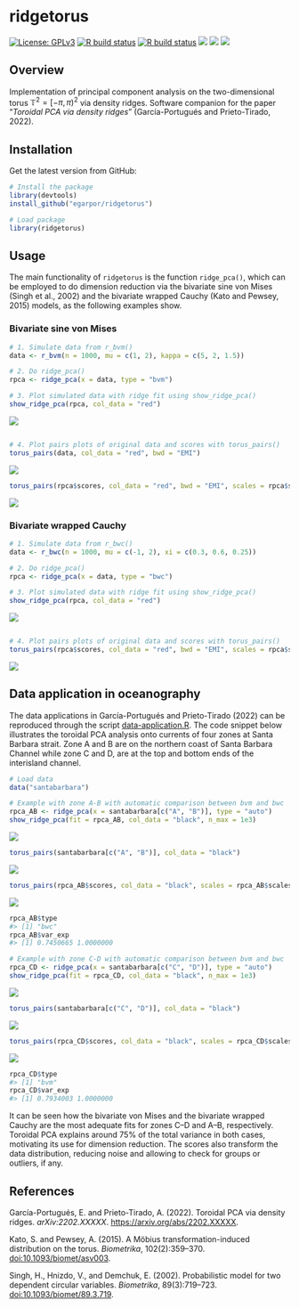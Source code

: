 # ridgetorus

[![License:
GPLv3](https://img.shields.io/badge/license-GPLv3-blue.svg)](https://www.gnu.org/licenses/gpl-3.0)
[![R build
status](https://github.com/egarpor/ridgetorus/workflows/R-CMD-check/badge.svg)](https://github.com/egarpor/ridgetorus/actions)
[![R build
status](https://github.com/egarpor/ridgetorus/workflows/test-coverage/badge.svg)](https://github.com/egarpor/ridgetorus/actions)
[![](https://www.r-pkg.org/badges/version/ridgetorus?color=green)](https://cran.r-project.org/package=ridgetorus)
[![](http://cranlogs.r-pkg.org/badges/grand-total/ridgetorus)](https://cran.r-project.org/package=ridgetorus)
[![](http://cranlogs.r-pkg.org/badges/last-month/ridgetorus)](https://cran.r-project.org/package=ridgetorus)

<!-- <img src="" alt="ridgetorus  hexlogo" align="right" width="200" style="padding: 0 15px; float: right;"/> -->

## Overview

Implementation of principal component analysis on the two-dimensional
torus $\mathbb{T}^2=[-\pi,\pi)^2$ via density ridges. Software companion
for the paper “*Toroidal PCA via density ridges*” (García-Portugués and
Prieto-Tirado, 2022).

## Installation

Get the latest version from GitHub:

``` r
# Install the package
library(devtools)
install_github("egarpor/ridgetorus")

# Load package
library(ridgetorus)
```

## Usage

The main functionality of `ridgetorus` is the function `ridge_pca()`,
which can be employed to do dimension reduction via the bivariate sine
von Mises (Singh et al., 2002) and the bivariate wrapped Cauchy (Kato
and Pewsey, 2015) models, as the following examples show.

### Bivariate sine von Mises

``` r
# 1. Simulate data from r_bvm()
data <- r_bvm(n = 1000, mu = c(1, 2), kappa = c(5, 2, 1.5))

# 2. Do ridge_pca()
rpca <- ridge_pca(x = data, type = "bvm")

# 3. Plot simulated data with ridge fit using show_ridge_pca()
show_ridge_pca(rpca, col_data = "red")
```

<img src="README/README-bvm-1.png" style="display: block; margin: auto;" />

``` r

# 4. Plot pairs plots of original data and scores with torus_pairs()
torus_pairs(data, col_data = "red", bwd = "EMI")
```

<img src="README/README-bvm-2.png" style="display: block; margin: auto;" />

``` r
torus_pairs(rpca$scores, col_data = "red", bwd = "EMI", scales = rpca$scales)
```

<img src="README/README-bvm-3.png" style="display: block; margin: auto;" />

### Bivariate wrapped Cauchy

``` r
# 1. Simulate data from r_bwc()
data <- r_bwc(n = 1000, mu = c(-1, 2), xi = c(0.3, 0.6, 0.25))

# 2. Do ridge_pca()
rpca <- ridge_pca(x = data, type = "bwc")

# 3. Plot simulated data with ridge fit using show_ridge_pca()
show_ridge_pca(rpca, col_data = "red")
```

<img src="README/README-bwc-1.png" style="display: block; margin: auto;" />

``` r

# 4. Plot pairs plots of original data and scores with torus_pairs()
torus_pairs(rpca$scores, col_data = "red", bwd = "EMI", scales = rpca$scales)
```

<img src="README/README-bwc-2.png" style="display: block; margin: auto;" />

## Data application in oceanography

The data applications in García-Portugués and Prieto-Tirado (2022) can
be reproduced through the script
[data-application.R](https://github.com/egarpor/egarpor/blob/master/application/data-application.R).
The code snippet below illustrates the toroidal PCA analysis onto
currents of four zones at Santa Barbara strait. Zone A and B are on the
northern coast of Santa Barbara Channel while zone C and D, are at the
top and bottom ends of the interisland channel.

``` r
# Load data
data("santabarbara")

# Example with zone A-B with automatic comparison between bvm and bwc
rpca_AB <- ridge_pca(x = santabarbara[c("A", "B")], type = "auto")
show_ridge_pca(fit = rpca_AB, col_data = "black", n_max = 1e3)
```

<img src="README/README-santabarbara-1.png" style="display: block; margin: auto;" />

``` r
torus_pairs(santabarbara[c("A", "B")], col_data = "black")
```

<img src="README/README-santabarbara-2.png" style="display: block; margin: auto;" />

``` r
torus_pairs(rpca_AB$scores, col_data = "black", scales = rpca_AB$scales)
```

<img src="README/README-santabarbara-3.png" style="display: block; margin: auto;" />

``` r
rpca_AB$type
#> [1] "bwc"
rpca_AB$var_exp
#> [1] 0.7450665 1.0000000

# Example with zone C-D with automatic comparison between bvm and bwc
rpca_CD <- ridge_pca(x = santabarbara[c("C", "D")], type = "auto")
show_ridge_pca(fit = rpca_CD, col_data = "black", n_max = 1e3)
```

<img src="README/README-santabarbara-4.png" style="display: block; margin: auto;" />

``` r
torus_pairs(santabarbara[c("C", "D")], col_data = "black")
```

<img src="README/README-santabarbara-5.png" style="display: block; margin: auto;" />

``` r
torus_pairs(rpca_CD$scores, col_data = "black", scales = rpca_CD$scales)
```

<img src="README/README-santabarbara-6.png" style="display: block; margin: auto;" />

``` r
rpca_CD$type
#> [1] "bvm"
rpca_CD$var_exp
#> [1] 0.7934003 1.0000000
```

It can be seen how the bivariate von Mises and the bivariate wrapped
Cauchy are the most adequate fits for zones C–D and A–B, respectively.
Toroidal PCA explains around 75% of the total variance in both cases,
motivating its use for dimension reduction. The scores also transform
the data distribution, reducing noise and allowing to check for groups
or outliers, if any.

## References

García-Portugués, E. and Prieto-Tirado, A. (2022). Toroidal PCA via
density ridges. *arXiv:2202.XXXXX*. <https://arxiv.org/abs/2202.XXXXX>.

Kato, S. and Pewsey, A. (2015). A Möbius transformation-induced
distribution on the torus. *Biometrika*, 102(2):359–370.
[doi:10.1093/biomet/asv003](https://doi.org/10.1093/biomet/asv003).

Singh, H., Hnizdo, V., and Demchuk, E. (2002). Probabilistic model for
two dependent circular variables. *Biometrika*, 89(3):719–723.
[doi:10.1093/biomet/89.3.719](https://doi.org/10.1093/biomet/89.3.719).
